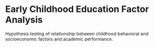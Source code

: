 # Early Childhood Education Factor Analysis 

Hypothesis testing of relationship between childhood behavioral and socioeconomic factors and academic performance.
